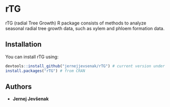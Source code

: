 
<!-- README.md is generated from README.Rmd. Please edit that file -->

# rTG

rTG (radial Tree Growth) R package consists of methods to analyze seasonal 
radial tree growth data, such as xylem and phloem formation data.

## Installation

You can install rTG using:

``` r
devtools::install_github("jernejjevsenak/rTG") # current version under development form GitHub
install.packages("rTG") # from CRAN
```

## Authors

-   **Jernej Jevšenak**
